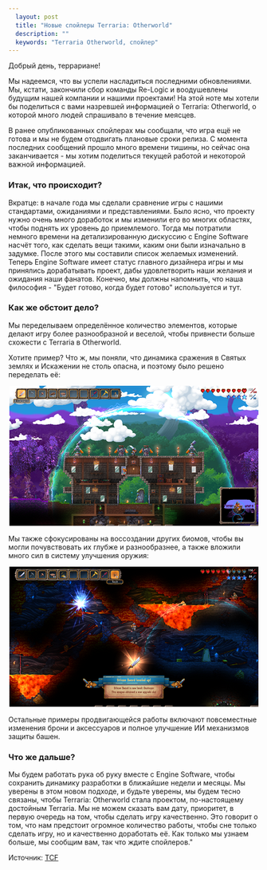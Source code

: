 ```yaml
---
  layout: post
  title: "Новые спойлеры Terraria: Otherworld"
  description: ""
  keywords: "Terraria Otherworld, спойлер"
---
```


Добрый день, террариане! 

Мы надеемся, что вы успели насладиться последними обновлениями. Мы, кстати, закончили сбор команды Re-Logic и воодушевлены будущим нашей компании и нашими проектами! 
На этой ноте мы хотели бы поделиться с вами назревшей информацией о Terraria: Otherworld, о которой много людей спрашивало в течение меясцев. 

В ранее опубликованных спойлерах мы сообщали, что игра ещё не готова и мы не будем отодвигать плановые сроки релиза. С момента последних сообщений прошло много времени тишины, но сейчас она заканчивается - мы хотим поделиться текущей работой и некоторой важной информацией. 

### Итак, что происходит?

Вкратце: в начале года мы сделали сравнение игры с нашими стандартами, ожиданиями и представлениями. Было ясно, что проекту нужно очень много доработок и мы изменили его во многих областях, чтобы поднять их уровень до приемлемого. 
Тогда мы потратили немного времени на детализированную дискуссию с Engine Software насчёт того, как сделать вещи такими, каким они были изначально в задумке. После этого мы составили список желаемых изменений. Теперь Engine Software имеет статус главного дизайнера игры и мы принялись дорабатывать проект, дабы удовлетворить наши желания и ожидания наши фанатов. 
Конечно, мы должны напомнить, что наша философия - "Будет готово, когда будет готово" используется и тут. 

### Как же обстоит дело?

Мы переделываем определённое количество элементов, которые делают игру более разнообразной и веселой, чтобы привнести больше схожести с Terraria в Otherworld. 

Хотите пример? Что ж, мы поняли, что динамика сражения в Святых землях и Искажении не столь опасна, и поэтому было решено переделать её:

<div align="center">
<a class="fancybox" rel="gallery1" href="/images/posts/noviye-spoilery-terraria-otherworld/TOW_Screen1.png" title="Скриншот">
	<img src="/images/posts/noviye-spoilery-terraria-otherworld/TOW_Screen1_m.png" alt="" />
</a>
</div>

Мы также сфокусированы на воссоздании других биомов, чтобы вы могли почувствовать их глубже и разнообразнее, а также вложили много сил в систему улучшения оружия:

<div align="center">
<a class="fancybox" rel="gallery1" href="/images/posts/noviye-spoilery-terraria-otherworld/TOW_Screen2.png" title="Скриншот">
	<img src="/images/posts/noviye-spoilery-terraria-otherworld/TOW_Screen2_m.png" alt="" />
</a>
</div>

Остальные примеры продвигающейся работы включают повсеместные изменения брони и аксессуаров и полное улучшение ИИ механизмов защиты башен. 

### Что же дальше? 

Мы будем работать рука об руку вместе с Engine Software, чтобы сохранить динамику разработки в ближайшие недели и месяцы. Мы уверены в этом новом подходе, и будьте уверены, мы будем тесно связаны, чтобы Terraria: Otherworld стала проектом, по-настоящему достойным Terraria. 
Мы не можем сказать вам дату, приоритет, в первую очередь на том, чтобы сделать игру качественно. Это говорит о том, что нам предстоит огромное количество работы, чтобы сне только сделать игру, но и качественно доработать её. Как только мы узнаем больше, мы сообщим вам, так что ждите спойлеров."

Источник: <a href="https://forums.terraria.org/index.php?threads/terraria-otherworld-bringing-you-up-to-speed.47302/" rel="nofollow">TCF</a>
